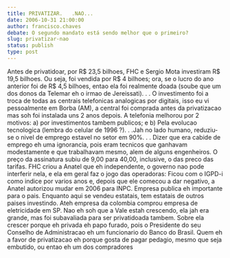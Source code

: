 ```yaml
---
title: PRIVATIZAR.   .NAO...
date: 2006-10-31 21:00:00
author: francisco.chaves
debate: O segundo mandato está sendo melhor que o primeiro?
slug: privatizar-nao
status: publish 
type: post
---
```


Antes de privatidoar, por R$ 23,5 bilhoes, FHC e Sergio Mota investiram R$ 19,5 bilhoes. Ou seja, foi vendida por R$ 4 bilhoes; ora, se o lucro do ano anterior foi de R$ 4,5 bilhoes, entao ela foi realmente doada (soube que um dos donos da Telemar eh o irmao de Jereissati). . . O investimento foi a troca de todas as centrais telefonicas analogicas por digitais, isso eu vi pessoalmente em Borba (AM), a central foi comprada antes da privatizacao mas soh foi instalada uns 2 anos depois.
A telefonia melhorou por 2 motivos: a) por investimentos tambem publicos; e b) Pela evolucao tecnologica (lembra do celular de 1996 ?). . .Jah no lado humano, reduziu-se o nivel de emprego estavel no setor em 90%. . . Dizer que era cabide de emprego eh uma ignorancia, pois eram tecnicos que ganhavam modestamente e que trabalhavam mesmo, alem de alguns engenheiros. O preço da assinatura subiu de 9,00 para 40,00, inclusive, o das preco das tarifas.
FHC criou a Anatel que eh independente, o governo nao pode interferir nela, e ela em geral faz o jogo das operadoras: Ficou com o IGPD-i como indice por varios anos e, depois que ele comecou a dar negativo, a Anatel autorizou mudar em 2006 para INPC.
Empresa publica eh importante para o pais. Enquanto aqui se vendeu estatais, tem estatais de outros paises investindo. Ateh empresa da colombia comprou empresa de eletricidade em SP.
Nao eh soh que a Vale estah crescendo, ela jah era grande, mas foi subavaliada para ser privatidoada tambem. Sobre ela crescer porque eh privada eh papo furado, pois o Presidente do seu Conselho de Administracao eh um funcionario do Banco do Brasil.
Quem eh a favor de privatizacao eh porque gosta de pagar pedagio, mesmo que seja embutido, ou entao eh um dos compradores
